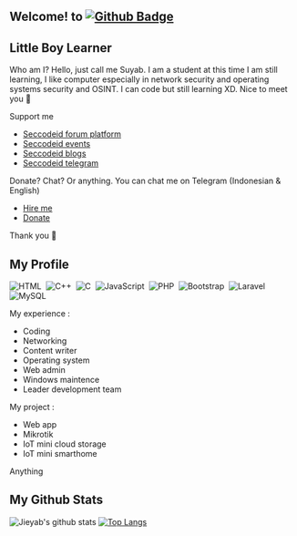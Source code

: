 ## Welcome! to [![Github Badge](https://img.shields.io/badge/-Jieyab89-black?style=flat&logo=github&logoColor=white&link=https://github.com/Jieyab89/)](https://github.com/Jieyab89)

<h2>Little Boy Learner</h2>
<p align='left'>Who am I? Hello, just call me Suyab. I am a student at this time I am still learning, I like computer especially in network security and operating systems security and OSINT. I can code but still learning XD. Nice to meet you 😬</p>

<p align='left'>Support me </p>

* <a href="https://forum.seccodeid.com">Seccodeid forum platform</a>
* <a href="https://seccodeid.com/#event">Seccodeid events</a>
* <a href="https://blog.seccodeid.com/">Seccodeid blogs</a>
* <a href="https://t.me/seccodeid">Seccodeid telegram</a>


<p align='left'>Donate? Chat? Or anything. You can chat me on Telegram (Indonesian & English) </p>

* <a href="https://t.me/bayjie">Hire me </a>
* <a href="https://t.me/bayjie">Donate </a>

Thank you 🤙

## My Profile
![HTML](https://img.shields.io/badge/-HTML-282A36?style=flat&logo=HTML5)&nbsp;
![C++](https://img.shields.io/badge/C++-black.svg?style=flat&logo=c%2B%2B)&nbsp;
![C](https://img.shields.io/badge/C-black.svg?style=flat&logo=c%2B%2B)&nbsp;
![JavaScript](https://img.shields.io/badge/-JavaScript-282A36?style=flat&logo=javascript)&nbsp;
![PHP](https://img.shields.io/badge/-PHP-282A36?style=flat&logo=PHP)&nbsp;
![Bootstrap](https://img.shields.io/badge/-Bootstrap-282A36?style=flat&logo=bootstrap)&nbsp;
![Laravel](https://img.shields.io/badge/-Laravel-282A36?style=flat&logo=laravel)&nbsp;
![MySQL](https://img.shields.io/badge/-MySQL-282A36?style=flat&logo=mysql)&nbsp;

<p align='left'>My experience : </p>

* Coding 
* Networking
* Content writer
* Operating system
* Web admin 
* Windows maintence
* Leader development team

<p align='left'>My project : </p>

* Web app 
* Mikrotik
* IoT mini cloud storage
* IoT mini smarthome

Anything

## My Github Stats

![Jieyab's github stats](https://github-readme-stats.vercel.app/api?username=Jieyab89)
[![Top Langs](https://github-readme-stats.vercel.app/api/top-langs/?username=Jieyab89&layout=compact)](https://github.com/Jieyab89/)

